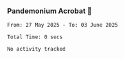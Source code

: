 ### Pandemonium Acrobat 🤸

<!--START_SECTION:waka-->

```all_time
From: 27 May 2025 - To: 03 June 2025

Total Time: 0 secs

No activity tracked
```

<!--END_SECTION:waka-->
